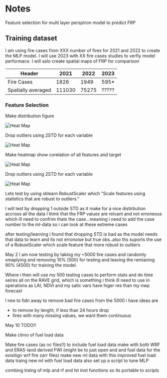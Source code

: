 # Notes

Feature selection for multi layer persptron model to predict FRP

## Training dataset
I am using fire cases from XXX number of fires for 2021 and 2022 to create the MLP model.
I will use 2023 with XX fire cases studies to verfiy model performace. I will aslo create spatial maps of FRP for comparison

| Header | 2021 | 2022 | 2023 |
|----------|----------|----------|----------|
| Fire Cases |  1826  |  1949  |  595*  |
| Spatially averaged | 111030   | 75275  |  ????? |

### Feature Selection


Make distribution figure

![Heat Map](../data/images/rave/mlp/features/distributions-as-is.png)


Drop outliers using 2STD for each variable

![Heat Map](../data/images/rave/mlp/features/distributions-2std.png)




Make heatmap show corelation of all features and target

![Heat Map](../data/images/rave/mlp/features/correlation_heatmap-as-is.png)


Drop outliers using 2STD for each variable

![Heat Map](../data/images/rave/mlp/features/correlation_heatmap-2std.png)



Lets test by using sklearn RobustScaler which "Scale features using statistics that are robust to outliers."


I will test by dropping 1 outside STD as it make for a nice distirbution accross all the data
I think that the FRP values are relvant and not erroneous which ill need to confrim thats the case...meaning i need to add the case number to the ml-data so i can look at these extreme cases



after testing/learning i found that dropping STD is bad as the model needs that data to learn and its not erronoise but true obs..also ths suports the use of a RobustScaler which scale feature that more robust to outliers

May 2
I am now testing by taking my ~5000 fire cases and randomly smaplying and removing 10% (500) for testing and leaving the remianing 90% (4500) for training the model.

Where i then will use my 500 testing cases to perform stats and do time seires all on the RAVE grid, which is something i think ill need to use in operations as LAI, NDVI and my satic vars have higer res than my nwp forecast

I nee to fidn away to remove bad fire cases from the 5000 i have
ideas are
- to remvoe by lenght, if less than 24 hours drop
- fires with many missing values, we want them continuous


May 10 TODO!!


Make climo of fuel load data

Make fire cases (as nc files!!) to include fuel load data
make with both WRF and ERA5-land derived FWI (might be to just open and and fuel data for the exisitign wrf fire zarr files)
make new ml data with this improved fuel load data
traing new ml with fuel load data
also set up a script to tune MLP


combing traing of mlp and rf and lst inot functions so its portable to scripts

